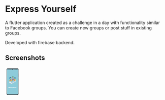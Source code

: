 # Express Yourself

A flutter application created as a challenge in a day with functionality similar to Facebook groups.
You can create new groups or post stuff in existing groups.

Developed with firebase backend.

## Screenshots

<img src="./screenshots/1.png?raw=true" width="48">
